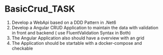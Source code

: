 # BasicCrud_TASK
 1. Develop a WebApi based on a DDD Pattern in .Net6
 2. Develop a Angular CRUD Application to maintain the data with validation in front and backend ( use FluentValidation Syntax in Both)
 3. The Angular Application also should have a overview with an grid
 4. The Application should be startable with a docker-compose and checkable  
